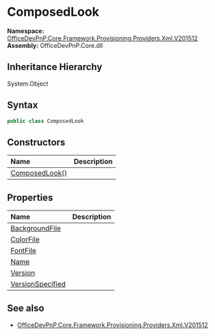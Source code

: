 # ComposedLook
  

**Namespace:** [OfficeDevPnP.Core.Framework.Provisioning.Providers.Xml.V201512](OfficeDevPnP.Core.Framework.Provisioning.Providers.Xml.V201512.md)  
**Assembly:** OfficeDevPnP.Core.dll  
## Inheritance Hierarchy
System.Object  
## Syntax
```C#
public class ComposedLook
```
## Constructors
|**Name**|**Description**|
|:-----|:-----|
| [ComposedLook()](OfficeDevPnP.Core.Framework.Provisioning.Providers.Xml.V201512.ComposedLook.ctor1.md) |  
## Properties
|**Name**|**Description**|
|:-----|:-----|
| [BackgroundFile](OfficeDevPnP.Core.Framework.Provisioning.Providers.Xml.V201512.ComposedLook.BackgroundFile.md) | 
| [ColorFile](OfficeDevPnP.Core.Framework.Provisioning.Providers.Xml.V201512.ComposedLook.ColorFile.md) | 
| [FontFile](OfficeDevPnP.Core.Framework.Provisioning.Providers.Xml.V201512.ComposedLook.FontFile.md) | 
| [Name](OfficeDevPnP.Core.Framework.Provisioning.Providers.Xml.V201512.ComposedLook.Name.md) | 
| [Version](OfficeDevPnP.Core.Framework.Provisioning.Providers.Xml.V201512.ComposedLook.Version.md) | 
| [VersionSpecified](OfficeDevPnP.Core.Framework.Provisioning.Providers.Xml.V201512.ComposedLook.VersionSpecified.md) | 
## See also
- [OfficeDevPnP.Core.Framework.Provisioning.Providers.Xml.V201512](OfficeDevPnP.Core.Framework.Provisioning.Providers.Xml.V201512.md)
